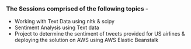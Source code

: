
### The Sessions comprised of the following topics -

- Working with Text Data using nltk & scipy
- Sentiment Analysis using Text data
- Project to determine the sentiment of tweets provided for US airlines & deploying the solution on AWS using AWS Elastic Beanstalk
